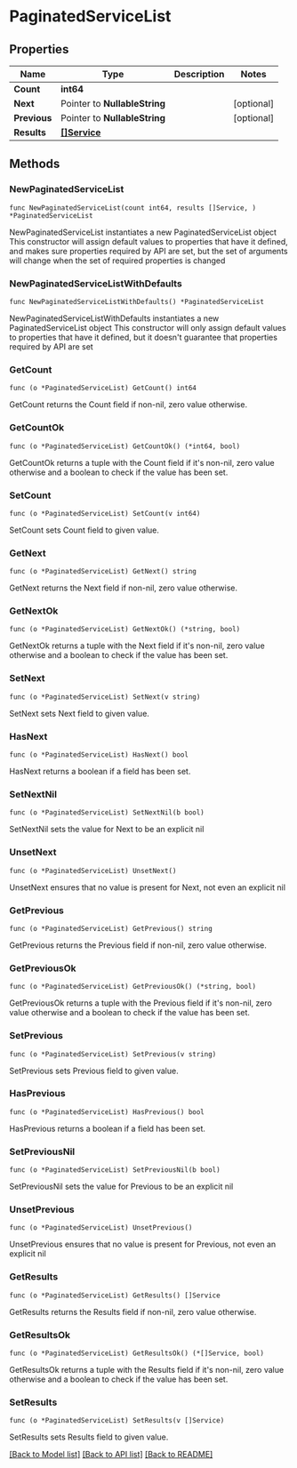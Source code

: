 # PaginatedServiceList

## Properties

Name | Type | Description | Notes
------------ | ------------- | ------------- | -------------
**Count** | **int64** |  | 
**Next** | Pointer to **NullableString** |  | [optional] 
**Previous** | Pointer to **NullableString** |  | [optional] 
**Results** | [**[]Service**](Service.md) |  | 

## Methods

### NewPaginatedServiceList

`func NewPaginatedServiceList(count int64, results []Service, ) *PaginatedServiceList`

NewPaginatedServiceList instantiates a new PaginatedServiceList object
This constructor will assign default values to properties that have it defined,
and makes sure properties required by API are set, but the set of arguments
will change when the set of required properties is changed

### NewPaginatedServiceListWithDefaults

`func NewPaginatedServiceListWithDefaults() *PaginatedServiceList`

NewPaginatedServiceListWithDefaults instantiates a new PaginatedServiceList object
This constructor will only assign default values to properties that have it defined,
but it doesn't guarantee that properties required by API are set

### GetCount

`func (o *PaginatedServiceList) GetCount() int64`

GetCount returns the Count field if non-nil, zero value otherwise.

### GetCountOk

`func (o *PaginatedServiceList) GetCountOk() (*int64, bool)`

GetCountOk returns a tuple with the Count field if it's non-nil, zero value otherwise
and a boolean to check if the value has been set.

### SetCount

`func (o *PaginatedServiceList) SetCount(v int64)`

SetCount sets Count field to given value.


### GetNext

`func (o *PaginatedServiceList) GetNext() string`

GetNext returns the Next field if non-nil, zero value otherwise.

### GetNextOk

`func (o *PaginatedServiceList) GetNextOk() (*string, bool)`

GetNextOk returns a tuple with the Next field if it's non-nil, zero value otherwise
and a boolean to check if the value has been set.

### SetNext

`func (o *PaginatedServiceList) SetNext(v string)`

SetNext sets Next field to given value.

### HasNext

`func (o *PaginatedServiceList) HasNext() bool`

HasNext returns a boolean if a field has been set.

### SetNextNil

`func (o *PaginatedServiceList) SetNextNil(b bool)`

 SetNextNil sets the value for Next to be an explicit nil

### UnsetNext
`func (o *PaginatedServiceList) UnsetNext()`

UnsetNext ensures that no value is present for Next, not even an explicit nil
### GetPrevious

`func (o *PaginatedServiceList) GetPrevious() string`

GetPrevious returns the Previous field if non-nil, zero value otherwise.

### GetPreviousOk

`func (o *PaginatedServiceList) GetPreviousOk() (*string, bool)`

GetPreviousOk returns a tuple with the Previous field if it's non-nil, zero value otherwise
and a boolean to check if the value has been set.

### SetPrevious

`func (o *PaginatedServiceList) SetPrevious(v string)`

SetPrevious sets Previous field to given value.

### HasPrevious

`func (o *PaginatedServiceList) HasPrevious() bool`

HasPrevious returns a boolean if a field has been set.

### SetPreviousNil

`func (o *PaginatedServiceList) SetPreviousNil(b bool)`

 SetPreviousNil sets the value for Previous to be an explicit nil

### UnsetPrevious
`func (o *PaginatedServiceList) UnsetPrevious()`

UnsetPrevious ensures that no value is present for Previous, not even an explicit nil
### GetResults

`func (o *PaginatedServiceList) GetResults() []Service`

GetResults returns the Results field if non-nil, zero value otherwise.

### GetResultsOk

`func (o *PaginatedServiceList) GetResultsOk() (*[]Service, bool)`

GetResultsOk returns a tuple with the Results field if it's non-nil, zero value otherwise
and a boolean to check if the value has been set.

### SetResults

`func (o *PaginatedServiceList) SetResults(v []Service)`

SetResults sets Results field to given value.



[[Back to Model list]](../README.md#documentation-for-models) [[Back to API list]](../README.md#documentation-for-api-endpoints) [[Back to README]](../README.md)


